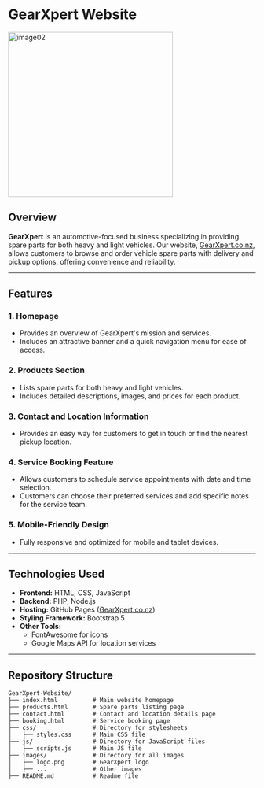 # GearXpert Website  

<img width="335" alt="image02" src="https://github.com/user-attachments/assets/cd1698d1-3f7a-4981-be39-5e599df5273f" />


## Overview  

**GearXpert** is an automotive-focused business specializing in providing spare parts for both heavy and light vehicles. Our website, [GearXpert.co.nz](https://www.gearxpert.co.nz/), allows customers to browse and order vehicle spare parts with delivery and pickup options, offering convenience and reliability.  

---

## Features  

### 1. Homepage  
- Provides an overview of GearXpert's mission and services.  
- Includes an attractive banner and a quick navigation menu for ease of access.  

### 2. Products Section  
- Lists spare parts for both heavy and light vehicles.  
- Includes detailed descriptions, images, and prices for each product.  

### 3. Contact and Location Information  
- Provides an easy way for customers to get in touch or find the nearest pickup location.  

### 4. Service Booking Feature  
- Allows customers to schedule service appointments with date and time selection.  
- Customers can choose their preferred services and add specific notes for the service team.  

### 5. Mobile-Friendly Design  
- Fully responsive and optimized for mobile and tablet devices.  

---

## Technologies Used  

- **Frontend:** HTML, CSS, JavaScript  
- **Backend:** PHP, Node.js
- **Hosting:** GitHub Pages ([GearXpert.co.nz](https://www.gearxpert.co.nz/))  
- **Styling Framework:** Bootstrap 5
- **Other Tools:**  
  - FontAwesome for icons  
  - Google Maps API for location services

---

## Repository Structure  

```plaintext
GearXpert-Website/  
├── index.html          # Main website homepage  
├── products.html       # Spare parts listing page  
├── contact.html        # Contact and location details page  
├── booking.html        # Service booking page  
├── css/                # Directory for stylesheets  
│   ├── styles.css      # Main CSS file  
├── js/                 # Directory for JavaScript files  
│   ├── scripts.js      # Main JS file  
├── images/             # Directory for all images  
│   ├── logo.png        # GearXpert logo  
│   ├── ...             # Other images  
├── README.md           # Readme file  
